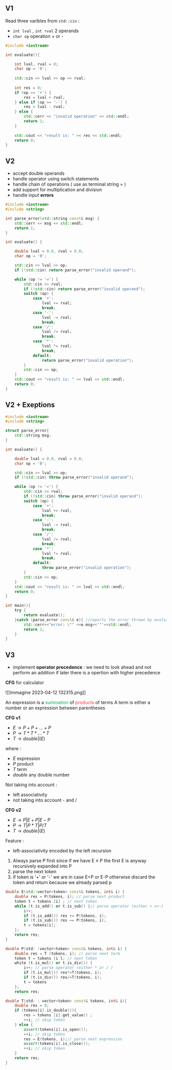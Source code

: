 ## V1

Read three varibles from `std::cin` :
+ `int lval` , `int rval` 2 operands
+ `char op`  operation + or -

```c++
#include <iostream>

int evaluate(){

	int lval, rval = 0;
	char op = '0';
    
    std::cin >> lval >> op >> rval;
    
	int res = 0;
    if (op == '+') {
        res = lval + rval;
    } else if (op == '-') {
        res = lval - rval;
    } else {
        std::cerr << "invalid operation" << std::endl;
        return 1;
    }
    
    std::cout << "result is: " << res << std::endl;
    return 0;
}
```


## V2

+ accept double operands
+ handle operator using switch statements
+ handle chain of operations ( use as terminal string = )
+ add support for multiplication and division
+ handle input **errors**

```c++
#include <iostream>
#include <string>

int parse_error(std::string const& msg) {
    std::cerr << msg << std::endl;
    return 1;
}

int evaluate() {

    double lval = 0.0, rval = 0.0;
    char op = '0';

    std::cin >> lval >> op;
    if (!std::cin) return parse_error("invalid operand");

    while (op != '=') {
        std::cin >> rval;
        if (!std::cin) return parse_error("invalid operand");
        switch (op) {
            case '+':
                lval += rval;
                break;
            case '-':
                lval -= rval;
                break;
            case '/':
                lval /= rval;
                break;
            case '*':
                lval *= rval;
                break;
            default:
                return parse_error("invalid operation");
        }
        std::cin >> op;
    }
    std::cout << "result is: " << lval << std::endl;
    return 0;
}
```


## V2 + Exeptions

```c++
#include <iostream>
#include <string>

struct parse_error{
	std::string msg;
}

int evaluate() {

    double lval = 0.0, rval = 0.0;
    char op = '0';

    std::cin >> lval >> op;
    if (!std::cin) throw parse_error("invalid operand");

    while (op != '=') {
        std::cin >> rval;
        if (!std::cin) throw parse_error("invalid operand");
        switch (op) {
            case '+':
                lval += rval;
                break;
            case '-':
                lval -= rval;
                break;
            case '/':
                lval /= rval;
                break;
            case '*':
                lval *= rval;
                break;
            default:
                throw parse_error("invalid operation");
        }
        std::cin >> op;
    }
    std::cout << "result is: " << lval << std::endl;
    return 0;
}

int main(){
	try {
		return evaluate();
	}catch (parse_error const& e){ //reports the error thrown by evaluate
		std::cerr<<"error: \"" <<e.msg<<'"'<<std::endl;
		return 1;
	}
}
```


## V3

+ implement **operator precedence** : we need to look ahead and not perform an addition if later there is a opertion with higher precedence

**CFG** for calculator

![[Immagine 2023-04-12 132315.png]]

An expression is a<font color=00b050> summation</font> of <font color=ff323c> products</font> of terms
A term is either a number or an expression between parentheses

**CFG v1**

+ $E \longrightarrow P+P+...+P$
+ $P \longrightarrow T*T*...*T$
+ $T \longrightarrow double | ( E )$

where : 
+ $E$ expression
+ $P$ product
+ $T$ term
+ $double$ any double number

Not taking into account : 
+ left associativity
+ not taking into account - and / 

**CFG v2**

+ $E \longrightarrow P|E+P|E-P$
+ $P \longrightarrow T|P*T|P/T$
+ $T \longrightarrow double | (E)$

Feature : 
+ left-associativity encoded by the left recursion

1. Always parse P first since if we have E $\pm$ P the first E is anyway recursively expanded into P
2. parse the next token
3. if token is '+' or '-' we are in case E+P or E-P otherwise discard the token and return because we already parsed p


```c++
double E(std::vector<token> const& tokens, int& i) {
	double res = P(tokens, i); // parse next product
	token t = tokens [i] ; // next token
	while (t.is_add() or t.is_sub() {// parse operator (either + or—)
		i++;
		if (t.is_add()) res += P(tokens, i);
		if (t.is_sub()) res —= P(tokens, i);
		t = tokens[i];
	};
	return res;
}
```

```c++
double P(std: :vector<token> const& tokens, int& i) {
	double res = T (tokens, i); // parse next term
	token t = tokens [i l; // next token
	white (t.is_mul() or t.is_div()) {
		i++; // parse operator (either * or / )
		if (t.is_mul()) res*=T(tokens, i);
		if (t.is_div()) res/=T(tokens, i);
		t = tokens
	};
	return res;
```

```c++
double T(std: : vector<token> const& tokens, int& i){
	double res = 0;
	if (tokens[i].is_double()){
		res = tokens [i].get_value() ;
		++i; // skip token
	} else {
		assert(tokens[i].is_open());
		++i; // skip token
		res = E(tokens, i);// parse next expression
		assert(tokens[i].is_close());
		++i; // skip token
	}
	return res;
}
```

